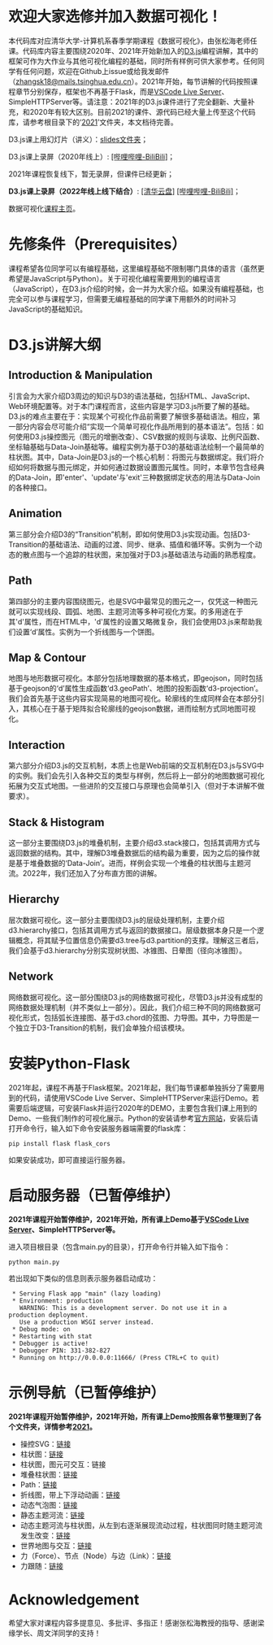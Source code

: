 # 欢迎大家选修并加入数据可视化！
本代码库对应清华大学-计算机系春季学期课程《数据可视化》，由张松海老师任课。代码库内容主要围绕2020年、2021年开始新加入的[D3.js][d3web]编程讲解，其中的框架可作为大作业与其他可视化编程的基础，同时所有样例可供大家参考。任何同学有任何问题，欢迎在Github上issue或给我发邮件（zhangsk18@mails.tsinghua.edu.cn）。2021年开始，每节讲解的代码按照课程章节分别保存，框架也不再基于Flask，而是[VSCode Live Server][vscodeliveserver]、SimpleHTTPServer等。请注意：2021年的D3.js课件进行了完全翻新、大量补充，和2020年有较大区别。目前2021的课件、源代码已经大量上传至这个代码库，请参考根目录下的‘[2021][the2021]’文件夹，本文档待完善。

D3.js课上用幻灯片（讲义）：[slides文件夹][theslides]；

D3.js课上录屏（2020年线上）: [[哔哩哔哩-BiliBili]][recordvideo]；

2021年课程恢复线下，暂无录屏，但课件已经更新；

**D3.js课上录屏（2022年线上线下结合）**: [[清华云盘]][tsinghuacloud2022] [[哔哩哔哩-BiliBili]][recordvideo2022]；

数据可视化[课程主页][coursevis]。

# 先修条件（Prerequisites）
课程希望各位同学可以有编程基础，这里编程基础不限制哪门具体的语言（虽然更希望是JavaScript与Python）。关于可视化编程需要用到的编程语言（JavaScript），在D3.js介绍的时候，会一并为大家介绍。如果没有编程基础，也完全可以参与课程学习，但需要无编程基础的同学课下用额外的时间补习JavaScript的基础知识。

# D3.js讲解大纲
## Introduction & Manipulation

引言会为大家介绍D3周边的知识与D3的语法基础，包括HTML、JavaScript、Web环境配置等。对于本门课程而言，这些内容是学习D3.js所要了解的基础。D3.js的难点主要在于：实现某个可视化作品前需要了解很多基础语法。相应，第一部分内容会尽可能介绍“实现一个简单可视化作品所用到的基本语法”。包括：如何使用D3.js操控图元（图元的增删改查）、CSV数据的规则与读取、比例尺函数、坐标轴基础与Data-Join基础等。编程实例为基于D3的基础语法绘制一个最简单的柱状图。其中，Data-Join是D3.js的一个核心机制：将图元与数据绑定。我们将介绍如何将数据与图元绑定，并如何通过数据设置图元属性。同时，本章节包含经典的Data-Join，即'enter'、'update'与'exit'三种数据绑定状态的用法与Data-Join的各种接口。

## Animation

第三部分会介绍D3的“Transition”机制，即如何使用D3.js实现动画。包括D3-Transition的基础语法、动画的过渡、同步、继承、插值和循环等。实例为一个动态的散点图与一个追踪的柱状图，来加强对于D3.js基础语法与动画的熟悉程度。

## Path

第四部分的主要内容围绕<path>图元，也是SVG中最常见的图元之一，仅凭这一种图元就可以实现线段、圆弧、地图、主题河流等多种可视化方案。<path>的多用途在于其'd'属性，而在HTML中，'d'属性的设置又略微复杂，我们会使用D3.js来帮助我们设置‘d’属性。实例为一个折线图与一个饼图。

## Map & Contour

地图与地形数据可视化。本部分包括地理数据的基本格式，即geojson，同时包括基于geojson的‘d’属性生成函数‘d3.geoPath’、地图的投影函数‘d3-projection’。我们会首先基于这些内容实现简易的地图可视化。轮廓线的生成同样会在本部分引入，其核心在于基于矩阵拟合轮廓线的geojson数据，进而绘制方式同地图可视化。

## Interaction

第六部分介绍D3.js的交互机制，本质上也是Web前端的交互机制在D3.js与SVG中的实例。我们会先引入各种交互的类型与样例，然后将上一部分的地图数据可视化拓展为交互式地图。一些进阶的交互接口与原理也会简单引入（但对于本讲解不做要求）。

## Stack & Histogram

这一部分主要围绕D3.js的堆叠机制，主要介绍d3.stack接口，包括其调用方式与返回数据的结构。其中，理解D3堆叠数据后的结构最为重要，因为之后的操作就是基于堆叠数据的‘Data-Join’。进而，样例会实现一个堆叠的柱状图与主题河流。2022年，我们还加入了分布直方图的讲解。

## Hierarchy

层次数据可视化。这一部分主要围绕D3.js的层级处理机制，主要介绍d3.hierarchy接口，包括其调用方式与返回的数据接口。层级数据本身只是一个逻辑概念，将其赋予位置信息仍需要d3.tree与d3.partition的支撑。理解这三者后，我们会基于d3.hierarchy分别实现树状图、冰锥图、日晕图（径向冰锥图）。

## Network

网络数据可视化。这一部分围绕D3.js的网络数据可视化，尽管D3.js并没有成型的网络数据处理机制（并不类似上一部分）。因此，我们介绍三种不同的网络数据可视化形式，包括弧长连接图、基于d3.chord的弦图、力导图。其中，力导图是一个独立于D3-Transition的机制，我们会单独介绍该模块。

# 安装Python-Flask
2021年起，课程不再基于Flask框架。2021年起，我们每节课都单独拆分了需要用到的代码，请使用VSCode Live Server、SimpleHTTPServer来运行Demo。若需要后端逻辑，可安装Flask并运行2020年的DEMO，主要包含我们课上用到的Demo、一些我们制作的可视化展示。Python的安装请参考[官方网站][pythonweb]，安装后请打开命令行，输入如下命令安装服务器端需要的flask库：
```
pip install flask flask_cors
```
如果安装成功，即可直接运行服务器。

# 启动服务器（已暂停维护）
   
**2021年课程开始暂停维护，2021年开始，所有课上Demo基于[VSCode Live Server][vscodeliveserver]、SimpleHTTPServer等。**

进入项目根目录（包含main.py的目录），打开命令行并输入如下指令：
```
python main.py
```
若出现如下类似的信息则表示服务器启动成功：
```
 * Serving Flask app "main" (lazy loading)
 * Environment: production
   WARNING: This is a development server. Do not use it in a production deployment.
   Use a production WSGI server instead.
 * Debug mode: on
 * Restarting with stat
 * Debugger is active!
 * Debugger PIN: 331-382-827
 * Running on http://0.0.0.0:11666/ (Press CTRL+C to quit)
```

# 示例导航（已暂停维护）

**2021年课程开始暂停维护，2021年开始，所有课上Demo按照各章节整理到了各个文件夹，详情参考[2021][the2021]。**
   
* 操控SVG：[链接][control]
* 柱状图：[链接][barchart1]
* 柱状图，图元可交互：链接
* 堆叠柱状图：[链接][stackbarchart]
* Path：[链接][htmlpath]
* 折线图，带上下浮动动画：[链接][linechart]
* 动态气泡图：[链接][scatter1]
* 静态主题河流：[链接][themeriver]
* 动态主题河流与柱状图，从左到右逐渐展现流动过程，柱状图同时随主题河流发生改变：[链接][themeriverlr]
* 世界地图与交互：[链接][mapinteract]
* 力（Force）、节点（Node）与边（Link）：[链接][force]
* 力跟随：[链接][force-following]

# Acknowledgement

希望大家对课程内容多提意见、多批评、多指正！感谢张松海教授的指导、感谢梁缘学长、周文洋同学的支持！

[tsinghuacloud2022]:https://cloud.tsinghua.edu.cn/d/9e17fcb867f549709a7a/
[control]:https://github.com/Shao-Kui/D3.js-Demos/blob/master/static/d3-tutorial/manipulation.html
[htmlpath]:https://github.com/Shao-Kui/D3.js-Demos/blob/master/static/html-tutorial/hello-path.html
[pythonweb]:https://www.python.org/
[theslides]:https://github.com/Shao-Kui/D3.js-Demos/tree/master/slides
[linechart]:https://github.com/Shao-Kui/D3.js-Demos/blob/master/static/lineChart.html
[scatter1]:https://github.com/Shao-Kui/D3.js-Demos/blob/master/static/d3-tutorial/scatter.html 
[mapinteract]:https://github.com/Shao-Kui/D3.js-Demos/blob/master/static/renderearth.html
[barchart1]:https://github.com/Shao-Kui/D3.js-Demos/blob/master/static/d3-tutorial/barchart.html
[themeriver]:https://github.com/Shao-Kui/D3.js-Demos/blob/master/static/themeriver.html
[themeriverlr]:https://github.com/Shao-Kui/D3.js-Demos/blob/master/static/themeriver-lr.html
[force]:https://github.com/Shao-Kui/D3.js-Demos/blob/master/static/force.html
[force-following]:https://github.com/Shao-Kui/D3.js-Demos/blob/master/static/force-following.html
[stackbarchart]:https://github.com/Shao-Kui/D3.js-Demos/blob/master/static/stackbarchart.html
[recordvideo]:https://www.bilibili.com/video/BV1HK411L72d
[recordvideo2022]:https://www.bilibili.com/video/BV1qg411X7bB
[d3web]:https://d3js.org/
[coursevis]:https://cg.cs.tsinghua.edu.cn/course/vis/
[the2021]:https://github.com/Shao-Kui/D3.js-Demos/tree/master/2021
[vscodeliveserver]:https://marketplace.visualstudio.com/items?itemName=ritwickdey.LiveServer
